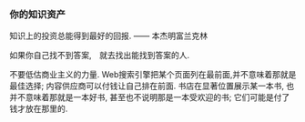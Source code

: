 ### 你的知识资产

知识上的投资总能得到最好的回报. —— 本杰明富兰克林

如果你自己找不到答案,　就去找出能找到答案的人.

不要低估商业主义的力量. Web搜索引擎把某个页面列在最前面,并不意味着那就是最佳选择; 内容供应商可以付钱让自己排在前面. 书店在显著位置展示某一本书, 也并不意味着那就是一本好书, 甚至也不说明那是一本受欢迎的书; 它们可能是付了钱才放在那里的.